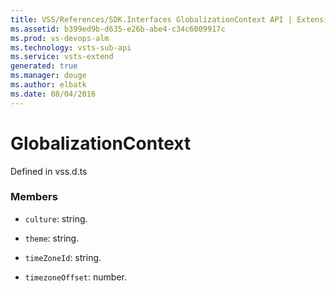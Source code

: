 ```yaml
---
title: VSS/References/SDK.Interfaces GlobalizationContext API | Extensions for Visual Studio Team Services
ms.assetid: b399ed9b-d635-e26b-abe4-c34c6009917c
ms.prod: vs-devops-alm
ms.technology: vsts-sub-api
ms.service: vsts-extend
generated: true
ms.manager: douge
ms.author: elbatk
ms.date: 08/04/2016
---
```


# GlobalizationContext

Defined in vss.d.ts



### Members

* `culture`: string. 

* `theme`: string. 

* `timeZoneId`: string. 

* `timezoneOffset`: number. 

